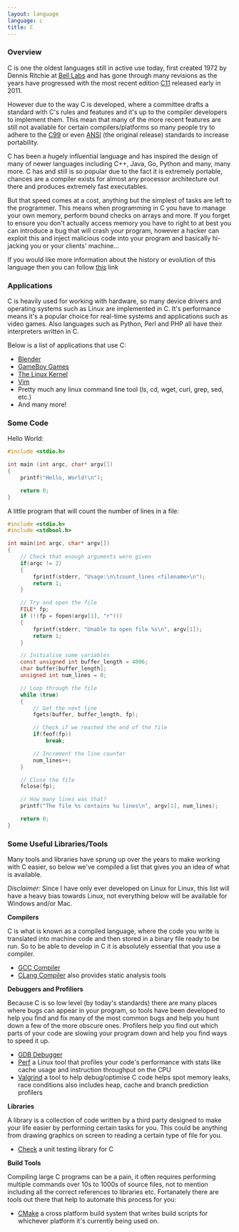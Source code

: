 ```yaml
---
layout: language
language: c
title: C
---
```


### Overview

C is one the oldest languages still in active use today, first created 1972 by
Dennis Ritchie at [Bell Labs][bell-labs] and has gone through many revisions as
the years have progressed with the most recent edition [C11][c11] released early
in 2011.

However due to the way C is developed, where a committee drafts a standard with
C's rules and features and it's up to the compiler developers to implement them.
This mean that many of the more recent features are still not available for
certain compilers/platforms so many people try to adhere to the [C99][c99]
or even [ANSI][ansi-c] (the original release) standards to increase portability.

C has been a hugely influential language and has inspired the design of many of
newer languages including C++, Java, Go, Python and many, many more. C has and
still is so popular due to the fact it is extremely portable, chances are a
compiler exists for almost any processor architecture out there and produces
extremely fast executables.

But that speed comes at a cost, anything but the simplest of tasks are left to
the programmer. This means when programming in C you have to manage your own
memory, perform bound checks on arrays and more. If you forget to ensure you
don't actually access memory you have to right to at best you can introduce a
bug that will crash your program, however a hacker can exploit this and inject
malicious code into your program and basically hi-jacking you or your clients'
machine...

If you would like more information about the history or evolution of this
language then you can follow [this][cwiki] link

### Applications

C is heavily used for working with hardware, so many device drivers and
operating systems such as Linux are implemented in C. It's performance means
it's a popular choice for real-time systems and applications such as video
games. Also languages such as Python, Perl and PHP all have their interpreters
written in C.

Below is a list of applications that use C:

- [Blender][blender]
- [GameBoy Games][gba]
- [The Linux Kernel][kernel]
- [Vim][vim]
- Pretty much any linux command line tool (ls, cd, wget, curl, grep, sed, etc.)
- And many more!

### Some Code

Hello World:

```c
#include <stdio.h>

int main (int argc, char* argv[])
{
    printf("Hello, World!\n");

    return 0;
}
```

A little program that will count the number of lines in a file:

```c
#include <stdio.h>
#include <stdbool.h>

int main(int argc, char* argv[])
{
    // Check that enough arguments were given
    if(argc != 2)
    {
        fprintf(stderr, "Usage:\n\tcount_lines <filename>\n");
        return 1;
    }

    // Try and open the file
    FILE* fp;
    if (!(fp = fopen(argv[1], "r")))
    {
        fprintf(stderr, "Unable to open file %s\n", argv[1]);
        return 1;
    }

    // Initialise some variables
    const unsigned int buffer_length = 4096;
    char buffer[buffer_length];
    unsigned int num_lines = 0;

    // Loop through the file
    while (true)
    {
        // Get the next line
        fgets(buffer, buffer_length, fp);

        // Check if we reached the end of the file
        if(feof(fp))
            break;

        // Increment the line counter
        num_lines++;
    }

    // Close the file
    fclose(fp);

    // How many lines was that?
    printf("The file %s contains %u lines\n", argv[1], num_lines);

    return 0;
}
```

### Some Useful Libraries/Tools

Many tools and libraries have sprung up over the years to make working with C
easier, so below we've compiled a list that gives you an idea of what is
available.

_Disclaimer:_ Since I have only ever developed on Linux for Linux, this list
will have a heavy bias towards Linux, not everything below will be available for
Windows and/or Mac.

__Compilers__

C is what is known as a compiled language, where the code you write is
translated into machine code and then stored in a binary file ready to be run.
So to be able to develop in C it is absolutely essential that you use a
compiler.

- [GCC Compiler][gcc]
- [CLang Compiler][clang] also provides static analysis tools

__Debuggers and Profiliers__

Because C is so low level (by today's standards) there are many places where
bugs can appear in your program, so tools have been developed to help you find
and fix many of the most common bugs and help you hunt down a few of the more
obscure ones. Profilers help you find out which parts of your code are slowing
your program down and help you find ways to speed it up.

- [GDB Debugger][gdb]
- [Perf][perf] a Linux tool that profiles your code's performance with stats
like cache usage and instruction throughput on the CPU
- [Valgrind][valgrind] a tool to help debug/optimise C code helps spot memory
leaks, race conditions also includes heap, cache and branch prediction profilers

__Libraries__

A library is a collection of code written by a third party designed to make your
life easier by performing certain tasks for you. This could be anything from
drawing graphics on screen to reading a certain type of file for you.

- [Check][check] a unit testing library for C

__Build Tools__

Compiling large C programs can be a pain, it often requires performing multiple
commands over 10s to 1000s of source files, not to mention including all the
correct references to libraries etc. Fortanately there are tools out there that
help to automate this process for you:

- [CMake][cmake] a cross platform build system that writes build scripts for
whichever platform it's currently being used on.

[ansi-c]: http://www.flash-gordon.me.uk/ansi.c.txt
[bell-labs]: http://en.wikipedia.org/wiki/Bell_Labs
[blender]: https://www.blender.org
[c99]: http://www.open-std.org/jtc1/sc22/WG14/www/docs/n1256.pdf
[c11]: http://www.open-std.org/JTC1/SC22/WG14/www/docs/n1570.pdf
[check]: http://check.sourceforge.net
[clang]: http://clang.llvm.org
[cmake]: http://cmake.org
[cwiki]: http://en.wikipedia.org/wiki/C_(programming_language)
[gba]: http://www.coranac.com/tonc/text/toc.htm
[gcc]: https://gcc.gnu.org
[gdb]: http://www.gnu.org/software/gdb
[kernel]: https://kernel.org
[perf]: http://www.brendangregg.com/perf.html
[valgrind]: http://valgrind.org
[vim]: http://www.vim.org
